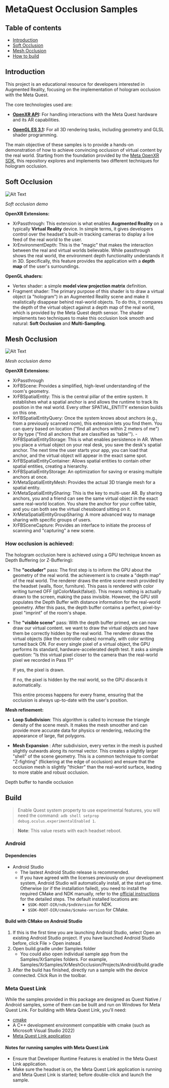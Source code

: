 # MetaQuest Occlusion Samples

## Table of contents  
- [Introduction](#introduction)  
- [Soft Occlusion](#socclusion)
- [Mesh Occlusion](#mocclusion)
- [How to build](#build)

## Introduction
This project is an educational resource for developers interested in Augmented Reality, focusing on the implementation of hologram occlusion with the Meta Quest.

The core technologies used are:

-   **[OpenXR API](https://registry.khronos.org/OpenXR/specs/1.0/styleguide.html):** For handling interactions with the Meta Quest hardware and its AR capabilities.
    
-   **[OpenGL ES 3.1](https://www.opengl.org/Documentation/Specs.html):** For all 3D rendering tasks, including geometry and GLSL shader programming.
    

The main objective of these samples is to provide a hands-on demonstration of how to achieve convincing occlusion of virtual content by the real world. Starting from the foundation provided by the [Meta OpenXR SDK](https://github.com/meta-quest/Meta-OpenXR-SDK), this repository explores and implements two different techniques for hologram occlusion.




## <a id="socclusion"></a> Soft Occlusion
![Alt Text](assets\\SoftOcc.gif)

*Soft occlusion demo*

**OpenXR Extensions:** 
- XrPassthrough: This extension is what enables **Augmented Reality** on a typically **Virtual Reality** device. In simple terms, it gives developers control over the headset's built-in tracking cameras to display a live feed of the real world to the user.
- XrEnvironmentDepth: This is the "magic" that makes the interaction between the real and virtual worlds believable. While passthrough shows the real world, the environment depth functionality understands it in 3D. Specifically, this feature provides the application with a **depth map** of the user's surroundings.

**OpenGL shaders:** 
-  Vertex shader: a simple **model view projection matrix** definition.
- Fragment shader: The primary purpose of this shader is to draw a virtual object (a "hologram") in an Augmented Reality scene and make it realistically disappear behind real-world objects. To do this, it compares the depth of the virtual object against a depth map of the real world, which is provided by the Meta Quest depth sensor. The shader implements two techniques to make this occlusion look smooth and natural: **Soft Occlusion** and **Multi-Sampling**.

## <a id="mocclusion"></a> Mesh Occlusion

![Alt Text](assets\\MeshOcc.gif)

*Mesh occlusion demo*

**OpenXR Extensions:**
- XrPassthrough
- XrFBScene:  Provides a simplified, high-level understanding of the room's geometry.
- XrFBSpatialEntity: This is the central pillar of the entire system. It establishes what a spatial anchor is and allows the runtime to track its position in the real world. Every other SPATIAL_ENTITY extension builds on this one.
- XrFBSpatialEntityQuery: Once the system knows about anchors (e.g., from a previously scanned room), this extension lets you find them. You can query based on location ("find all anchors within 2 meters of me") or by type ("find all anchors that are classified as 'table'").
-XrFBSpatialEntityStorage: This is what enables persistence in AR. When you place a virtual object on your real desk, you save the desk's spatial anchor. The next time the user starts your app, you can load that anchor, and the virtual object will appear in the exact same spot.
- XrFBSpatialEntityContainer: Allows spatial entities to contain other spatial entities, creating a hierarchy.
- XrFBSpatialEntityStorage: An optimization for saving or erasing multiple anchors at once.
- XrMetaSpatialEntityMesh: Provides the actual 3D triangle mesh for a spatial entity.
- XrMetaSpatialEntitySharing: This is the key to multi-user AR. By sharing anchors, you and a friend can see the same virtual object in the exact same real-world location. You share the anchor for your coffee table, and you can both see the virtual chessboard sitting on it.
- XrMetaSpatialEntityGroupSharing: A more advanced way to manage sharing with specific groups of users.
- XrFBSceneCapture: Provides an interface to initiate the process of scanning and "capturing" a new scene.


### How occlusion is achieved:
 The hologram occlusion here is achieved using a GPU technique known as Depth Buffering (or Z-Buffering):

 - The **"occluder"** pass:
  The first step is to inform the GPU about the geometry of the real world.
    the achievement is to create a "depth map" of the real world.
    The renderer draws the entire scene mesh provided by the headset (walls, floor, furniture).
    This pass is rendered with color writing turned OFF (glColorMask(false)). This means nothing is actually drawn to the screen, making the pass invisible. However, the GPU still populates the Depth Buffer with distance information for the real-world geometry.
    After this pass, the depth buffer contains a perfect, pixel-by-pixel "imprint" of the room's shape.

 - The **"visible scene"** pass:
  With the depth buffer primed, we can now draw our virtual content.
    we want to draw the virtual objects and have them be correctly hidden by the real world. The renderer draws the virtual objects (like the controller cubes) normally, with color writing turned back ON.
    For every single pixel of a virtual object, the GPU performs its standard, hardware-accelerated depth test. It asks a simple question: "Is this virtual pixel closer to the camera than the real-world pixel we recorded in Pass 1?"

      If yes, the pixel is drawn.

      If no, the pixel is hidden by the real world, so the GPU discards it automatically.

    This entire process happens for every frame, ensuring that the occlusion is always up-to-date with the user's position.


**Mesh refinement:**
- **Loop Subdivision**: This algorithm is called to increase the triangle density of the scene mesh. It makes the mesh smoother and can provide more accurate data for physics or rendering, reducing the appearance of large, flat polygons.

- **Mesh Expansion** : After subdivision, every vertex in the mesh is pushed slightly outwards along its normal vector. This creates a slightly larger "shell" of the scene geometry. This is a common technique to combat "Z-fighting" (flickering at the edge of occlusion) and ensure that the occlusion mesh is slightly "thicker" than the real-world surface, leading to more stable and robust occlusion.

Depth buffer to handle occlusion
## Build
> Enable Quest system property to use experimental features, you will need the command: `adb shell setprop debug.oculus.experimentalEnabled 1`.

> **Note**: This value resets with each headset reboot.
### Android
#### Dependencies
* Android Studio
  * The lastest Android Studio release is recommended.
  * If you have agreed with the licenses previously on your development system, Android Studio will automatically install, at the start up time. Otherwise (or if the installation failed), you need to install the required CMake and NDK manually, refer to the [official instructions](https://developer.android.com/studio/projects/install-ndk) for the detailed steps. The default installed locations are:
    * `$SDK-ROOT-DIR/ndk/$ndkVersion` for NDK.
    * `$SDK-ROOT-DIR/cmake/$cmake-version` for CMake.
#### Build with CMake on Android Studio
1. If this is the first time you are launching Android Studio, select Open an existing Android Studio project. If you have launched Android Studio before, click File > Open instead.
2. Open build.gradle under Samples folder
   * You could also open individual sample app from the Samples/XrSamples folders. For example, Samples/XrSamples/XrMeshOcclusion/Projects/Android/build.gradle
3. After the build has finished, directly run a sample with the device connected. Click Run in the toolbar.

### Meta Quest Link
While the samples provided in this package are designed as Quest Native / Android samples, some of them can be built and run on Windows for Meta Quest Link. For building with Meta Quest Link, you'll need:
* [cmake](https://cmake.org/download/)
* A C++ development environment compatible with cmake (such as Microsoft Visual Studio 2022)
* [Meta Quest Link application](https://www.meta.com/quest/setup/)

#### Notes for running samples with Meta Quest Link
* Ensure that Developer Runtime Features is enabled in the Meta Quest Link application.
* Make sure the headset is on, the Meta Quest Link application is running and Meta Quest Link is started; before double-click and launch the sample.

